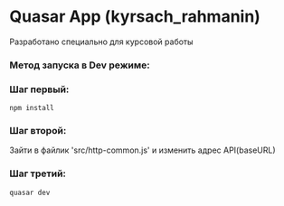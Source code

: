 # Quasar App (kyrsach_rahmanin)

Разработано специально для курсовой работы

### Метод запуска в Dev режиме:

### Шаг первый:
```
npm install
```

### Шаг второй:
Зайти в файлик 'src/http-common.js' и изменить адрес API(baseURL)

### Шаг третий:
```
quasar dev
```

